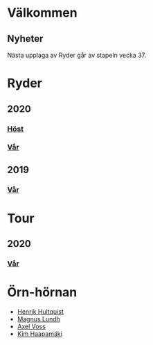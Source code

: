 # Välkommen

## Nyheter

Nästa upplaga av Ryder går av stapeln vecka 37.

# Ryder

## 2020

### [Höst](./ryder2020H.html)

### [Vår](./ryder2020V.html)

## 2019

### [Vår](./ryder2019V.html)

# Tour

## 2020

### [Vår](./tour2020V.html)

# Örn-hörnan

- [Henrik Hultquist](./player.html)
- [Magnus Lundh](./player.html)
- [Axel Voss](./player.html)
- [Kim Haapamäki](./player.html)
